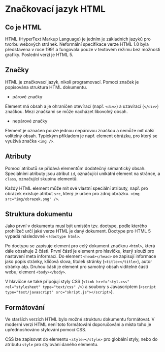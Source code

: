 # Značkovací jazyk HTML

## Co je HTML

HTML (HyperText Markup Language) je jedním je základních jazyků pro tvorbu webových stránek. Neformální specifikace verze HTML 1.0 byla představena v roce 1991 a fungovala pouze v textovém režimu bez možnosti grafiky. Poslední verzí je HTML 5.

## Značky 

HTML je značkovací jazyk, nikoli programovací. Pomocí značek je popisována struktura HTML dokumentu. 

- párové značky

Element má obsah a je ohraničen otevírací (např. `<div>`) a uzavírací (`</div>`) značkou. Mezi značkami se může nacházet libovolný obsah.

- nepárové značky

Element je označen pouze jednou nepárovou značkou a nemůže mít další volitelný obsah. Typickým příkladem je např. element obrázku, pro který se využívá značka `<img />`.

## Atributy

Pomocí atributů se přidává elementům dodatečný sémantický obsah. Speciálními atributy jsou atribut `id`, označující unikátní element na stránce, a `class`, označující skupinu elementů.

Každý HTML element může mít své vlastní speciální atributy, např. pro obrázek existuje atribut `src`, který je určen pro zdroj obrázku. `<img src="img/obrazek.png" />`.

## Struktura dokumentu

Jako první v dokumentu musí být umístěn tzv. doctype, podle kterého prohlížeč určí jaké verze HTML je daný dokument. Doctype pro HTML 5 vypadá následovně `<!doctype html>`.

Po doctypu se zapisuje element pro celý dokument značkou `<html>`, která dále obsahuje 2 části. První částí je element pro hlavičku, který slouží pro nastavení meta informací. Do element `<head></head>` se zapisují informace jako popis stránky, klíčová slova, titulek stránky (`<title></title>`), autor stránky atp. Druhou částí je element pro samotný obsah viditelné části webu; element `<body></body>`.

V hlavičce se také připojují styly CSS (`<link href="styl.css" rel="stylesheet" type="text/css" />`) a soubory s Javascriptem (`<script type="text/javascript" src="skript.js"></script>`).

## Formátování

Ve starších verzích HTML bylo možné strukturu dokumentu formátovat. V moderní verzi HTML není toto formátování doporučování a místo toho je upřednosňováno stylování pomocí CSS.

CSS lze zapisovat do elementu `<style></style>` pro globální styly, nebo do atributu `style` pro stylování daného elementu.
